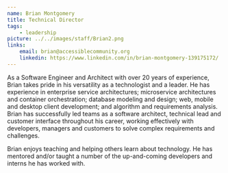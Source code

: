 ```yaml
---
name: Brian Montgomery
title: Technical Director
tags:
    - leadership
picture: ../../images/staff/Brian2.png
links:
    email: brian@accessiblecommunity.org
    linkedin: https://www.linkedin.com/in/brian-montgomery-139175172/
---
```

As a Software Engineer and Architect with over 20 years of experience, Brian takes pride in his versatility as a technologist and a leader. He has experience in enterprise service architectures; microservice architectures and container orchestration; database modeling and design; web, mobile and desktop client development; and algorithm and requirements analysis. Brian has successfully led teams as a software architect, technical lead and customer interface throughout his career, working effectively with developers, managers and customers to solve complex requirements and challenges.

Brian enjoys teaching and helping others learn about technology. He has mentored and/or taught a number of the up-and-coming developers and interns he has worked with.